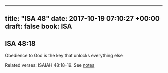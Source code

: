 
---
title: "ISA 48"
date: 2017-10-19 07:10:27 +00:00
draft: false
book: ISA
---

## ISA 48:18

Obedience to God is the key that unlocks everything else

Related verses: ISAIAH 48:18-19. See [notes](https://my.bible.com/notes/2749291005718815266)

